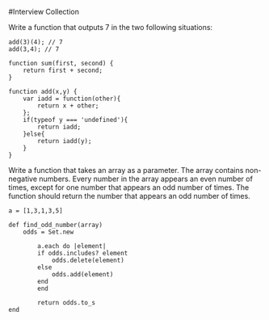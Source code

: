 #Interview Collection

Write a function that outputs 7 in the two following situations:

	add(3)(4); // 7
	add(3,4); // 7

	function sum(first, second) {
		return first + second;
	}

	function add(x,y) {
		var iadd = function(other){
			return x + other;
		};
		if(typeof y === 'undefined'){
			return iadd;
		}else{
			return iadd(y);
		}
	}

Write a function that takes an array as a parameter. The array contains non-negative numbers. Every number in the array appears an even number of times, except for one number that appears an odd number of times. The function should return the number that appears an odd number of times.

	a = [1,3,1,3,5]

	def find_odd_number(array)
		odds = Set.new 

	    	a.each do |element|
			if odds.includes? element
				odds.delete(element)
			else
				odds.add(element)
			end
	     	end

	    	return odds.to_s
	end 
